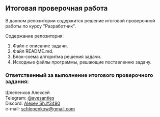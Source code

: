 ## Итоговая проверочная работа

В данном репозитории содержится решение итоговой проверочной работы по курсу "Разработчик".

Содержание репозитория:
1. Файл с описание задачи.
2. Файл README.md.
3. Блок-схема алгоритма решения задачи.
4. Исходные файлы программы, решающие поставленню задачу. 

### Ответственный за выполнение итогового проверочного задания:

Шлепенков Алексей  
Telegram: [@avesanties](https://t.me/avesanties)  
Discord: [Alexey Sh.#3490](https://discordapp.com/users/3490/)  
e-mail: schlepenkow@gmail.com